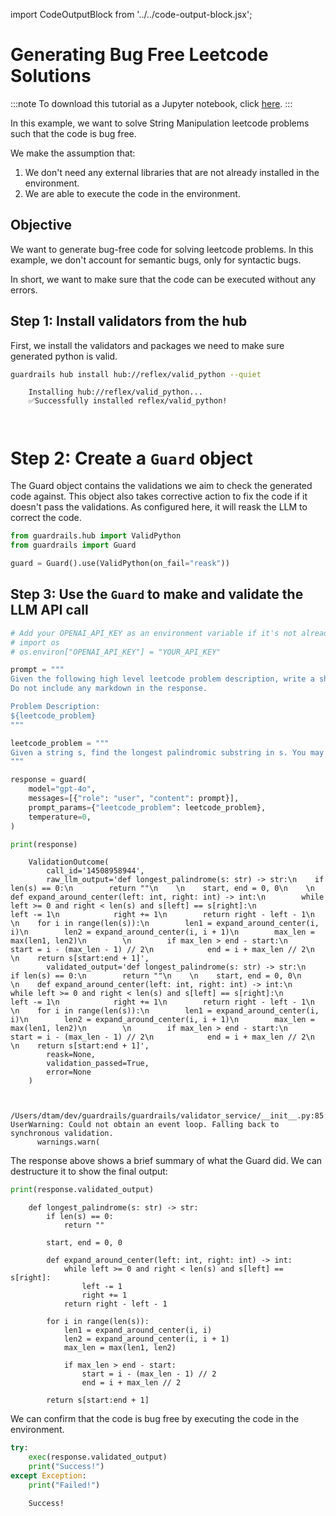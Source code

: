 import CodeOutputBlock from '../../code-output-block.jsx';

# Generating Bug Free Leetcode Solutions

:::note
To download this tutorial as a Jupyter notebook, click [here](https://github.com/guardrails-ai/guardrails/blob/main/docs/src/examples/bug_free_python_code.ipynb).
:::

In this example, we want to solve String Manipulation leetcode problems such that the code is bug free.

We make the assumption that:

1. We don't need any external libraries that are not already installed in the environment.
2. We are able to execute the code in the environment.

## Objective

We want to generate bug-free code for solving leetcode problems. In this example, we don't account for semantic bugs, only for syntactic bugs.

In short, we want to make sure that the code can be executed without any errors.

## Step 1: Install validators from the hub

First, we install the validators and packages we need to make sure generated python is valid.

<!-- WARNING: THIS FILE WAS AUTOGENERATED! DO NOT EDIT! Instead, edit the notebook w/the location & name as this file. -->


```bash
guardrails hub install hub://reflex/valid_python --quiet
```

<CodeOutputBlock lang="bash">

```
    Installing hub://reflex/valid_python...
    ✅Successfully installed reflex/valid_python!
    
    
```

</CodeOutputBlock>

# Step 2: Create a `Guard` object

The Guard object contains the validations we aim to check the generated code against. This object also takes corrective action to fix the code if it doesn't pass the validations. As configured here, it will reask the LLM to correct the code.


```python
from guardrails.hub import ValidPython
from guardrails import Guard

guard = Guard().use(ValidPython(on_fail="reask"))
```

## Step 3: Use the `Guard` to make and validate the LLM API call


```python
# Add your OPENAI_API_KEY as an environment variable if it's not already set
# import os
# os.environ["OPENAI_API_KEY"] = "YOUR_API_KEY"

prompt = """
Given the following high level leetcode problem description, write a short Python code snippet that solves the problem.
Do not include any markdown in the response.

Problem Description:
${leetcode_problem}
"""

leetcode_problem = """
Given a string s, find the longest palindromic substring in s. You may assume that the maximum length of s is 1000.
"""

response = guard(
    model="gpt-4o",
    messages=[{"role": "user", "content": prompt}],
    prompt_params={"leetcode_problem": leetcode_problem},
    temperature=0,
)

print(response)
```

<CodeOutputBlock lang="python">

```
    ValidationOutcome(
        call_id='14508958944',
        raw_llm_output='def longest_palindrome(s: str) -> str:\n    if len(s) == 0:\n        return ""\n    \n    start, end = 0, 0\n    \n    def expand_around_center(left: int, right: int) -> int:\n        while left >= 0 and right < len(s) and s[left] == s[right]:\n            left -= 1\n            right += 1\n        return right - left - 1\n    \n    for i in range(len(s)):\n        len1 = expand_around_center(i, i)\n        len2 = expand_around_center(i, i + 1)\n        max_len = max(len1, len2)\n        \n        if max_len > end - start:\n            start = i - (max_len - 1) // 2\n            end = i + max_len // 2\n    \n    return s[start:end + 1]',
        validated_output='def longest_palindrome(s: str) -> str:\n    if len(s) == 0:\n        return ""\n    \n    start, end = 0, 0\n    \n    def expand_around_center(left: int, right: int) -> int:\n        while left >= 0 and right < len(s) and s[left] == s[right]:\n            left -= 1\n            right += 1\n        return right - left - 1\n    \n    for i in range(len(s)):\n        len1 = expand_around_center(i, i)\n        len2 = expand_around_center(i, i + 1)\n        max_len = max(len1, len2)\n        \n        if max_len > end - start:\n            start = i - (max_len - 1) // 2\n            end = i + max_len // 2\n    \n    return s[start:end + 1]',
        reask=None,
        validation_passed=True,
        error=None
    )


    /Users/dtam/dev/guardrails/guardrails/validator_service/__init__.py:85: UserWarning: Could not obtain an event loop. Falling back to synchronous validation.
      warnings.warn(
```

</CodeOutputBlock>

The response above shows a brief summary of what the Guard did. We can destructure it to show the final output:


```python
print(response.validated_output)
```

<CodeOutputBlock lang="python">

```
    def longest_palindrome(s: str) -> str:
        if len(s) == 0:
            return ""
        
        start, end = 0, 0
        
        def expand_around_center(left: int, right: int) -> int:
            while left >= 0 and right < len(s) and s[left] == s[right]:
                left -= 1
                right += 1
            return right - left - 1
        
        for i in range(len(s)):
            len1 = expand_around_center(i, i)
            len2 = expand_around_center(i, i + 1)
            max_len = max(len1, len2)
            
            if max_len > end - start:
                start = i - (max_len - 1) // 2
                end = i + max_len // 2
        
        return s[start:end + 1]
```

</CodeOutputBlock>

We can confirm that the code is bug free by executing the code in the environment.


```python
try:
    exec(response.validated_output)
    print("Success!")
except Exception:
    print("Failed!")
```

<CodeOutputBlock lang="python">

```
    Success!
```

</CodeOutputBlock>
